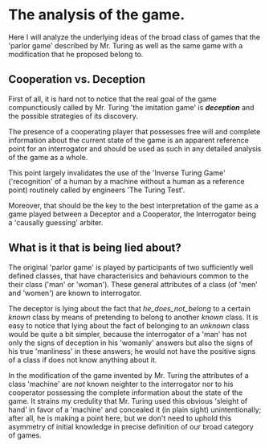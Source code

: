 # The analysis of the game.
Here I will analyze the underlying ideas of the broad class of games that
the 'parlor game' described by Mr. Turing as well as the same game with a
modification that he proposed belong to.
## Cooperation vs. Deception
First of all, it is hard not to notice that the real goal of the game
compunctiously called by Mr. Turing 'the imitation game' is _**deception**_ and the possible strategies of its discovery.

The presence of a cooperating player that possesses free will and complete information
about the current state of the game is an apparent reference point for an interrogator and should be used as such in any 
detailed analysis of the game as a whole. 

This point largely invalidates the use of the 'Inverse Turing Game' ('recognition' of a human by a machine
without a human as a reference point) routinely called by engineers 'The Turing Test'.

Moreover, that should be the key to the best interpretation of the game as a game played
between a Deceptor and a Cooperator, the Interrogator being a 'causally guessing' arbiter.
## What is it that is being lied about?
The original 'parlor game' is played by participants of two sufficiently well defined classes,
that have characterisics and behaviours common to the their class ('man' or 'woman'). These general 
attributes of a class (of 'men' and 'women') are known to interrogator.

The deceptor is lying about the fact that _he_does_not_belong_ to a certain _known_ class by means of
pretending to belong to another _known_ class. It is easy to notice that lying about the fact of
belonging to an _unknown_ class would be quite a bit simpler, because the interrogator of a 'man' has 
not only the signs of deception in his 'womanly' answers but also the signs of his true 'manliness' in these
answers; he would not have the positive signs of a class if does not know anything about it.

In the modification of the game invented by Mr. Turing the attributes of a class 'machine' are _not_ known neighter to the
interrogator nor to his cooperator possessing the complete information about the state of the game.
It strains my credulity that Mr. Turing used this obvious 'sleight of hand' in favor of a 'machine' and concealed it
(in plain sight) unintentionally; after all, he is making a point here, but we don't need to uphold
this asymmetry of initial knowledge in precise definition of our broad category of games.
